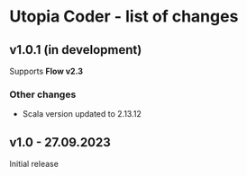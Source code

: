 # Utopia Coder - list of changes

## v1.0.1 (in development)
Supports **Flow v2.3**
### Other changes
- Scala version updated to 2.13.12

## v1.0 - 27.09.2023
Initial release
